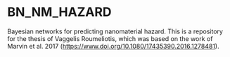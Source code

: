 # BN_NM_HAZARD
Bayesian networks for predicting nanomaterial hazard. This is a repository for the thesis of Vaggelis Roumeliotis, which was based on the work of Marvin et al. 2017 (https://www.doi.org/10.1080/17435390.2016.1278481).  
